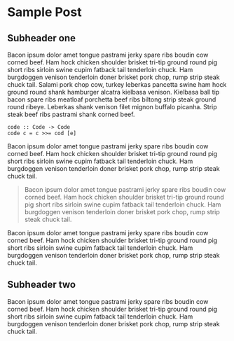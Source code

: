 # Sample Post

## Subheader one

Bacon ipsum dolor amet tongue pastrami jerky spare ribs boudin cow corned beef. Ham hock
chicken shoulder brisket tri-tip ground round pig short ribs sirloin swine cupim fatback
tail tenderloin chuck. Ham burgdoggen venison tenderloin doner brisket pork chop, rump
strip steak chuck tail. Salami pork chop cow, turkey leberkas pancetta swine ham hock
ground round shank hamburger alcatra kielbasa venison. Kielbasa ball tip bacon spare ribs
meatloaf porchetta beef ribs biltong strip steak ground round ribeye. Leberkas shank
venison filet mignon buffalo picanha. Strip steak beef ribs pastrami shank corned beef.

    code :: Code -> Code
    code c = c >>= cod [e]

Bacon ipsum dolor amet tongue pastrami jerky spare ribs boudin cow corned beef. Ham hock
chicken shoulder brisket tri-tip ground round pig short ribs sirloin swine cupim fatback
tail tenderloin chuck. Ham burgdoggen venison tenderloin doner brisket pork chop, rump
strip steak chuck tail.

> Bacon ipsum dolor amet tongue pastrami jerky spare ribs boudin cow corned beef. Ham hock
> chicken shoulder brisket tri-tip ground round pig short ribs sirloin swine cupim fatback
> tail tenderloin chuck. Ham burgdoggen venison tenderloin doner brisket pork chop, rump
> strip steak chuck tail.

Bacon ipsum dolor amet tongue pastrami jerky spare ribs boudin cow corned beef. Ham hock
chicken shoulder brisket tri-tip ground round pig short ribs sirloin swine cupim fatback
tail tenderloin chuck. Ham burgdoggen venison tenderloin doner brisket pork chop, rump
strip steak chuck tail.

## Subheader two

Bacon ipsum dolor amet tongue pastrami jerky spare ribs boudin cow corned beef. Ham hock
chicken shoulder brisket tri-tip ground round pig short ribs sirloin swine cupim fatback
tail tenderloin chuck. Ham burgdoggen venison tenderloin doner brisket pork chop, rump
strip steak chuck tail.
